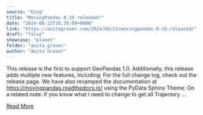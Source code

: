 ```yaml
---
source: "blog"
title: "MovingPandas 0.19 released!"
date: "2024-08-23T16:30:09+0000"
link: "https://anitagraser.com/2024/08/23/movingpandas-0-19-released/"
draft: "false"
showcase: "planet"
folder: "anita_graser"
author: "Anita Graser"
---
```


This release is the first to support GeoPandas 1.0. Additionally, this release adds multiple new features, including: For the&#160;full change log, check out the release page. We have also revamped the documentation at https://movingpandas.readthedocs.io/ using the PyData Sphinx Theme: On a related note: if you know what I need to change to get all Trajectory &#8230;<p><a class="more-link" href="https://anitagraser.com/2024/08/23/movingpandas-0-19-released/">Read More</a></p>
